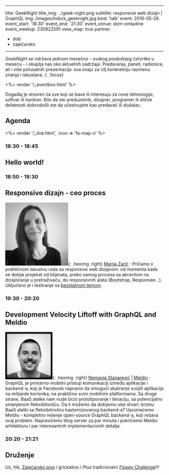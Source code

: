 ---
title: GeekNight
title_img: ../geek-night.png
subtitle: responsive web dizajn | GraphQL
img: /images/hsbck_geeknight.jpg
kind: 'talk'
event: 2016-05-26
event_start: '18:30'
event_end: '21:30'
event_venue: dom-omladine
event_meetup: 230922591
view_map: true
partner:
  - dob
  - zaječarsko
----------------

_GeekNight_ se održava jednom mesečno - svakog _poslednjeg četvrtka_ u mesecu -
i okuplja nas oko aktuelnih sadržaja. Predavanja, paneli, radionice,
ali i više polusatnih prezentacija: sva imaju za cilj konkretniju razmenu znanja
i iskustava.
{: .focus}

<%= render '/_eventbox.html' %>

Događaj je otvoren za sve koji se bave ili interesuju za nove tehnologije,
softver ili hardver. Bilo da ste preduzetnik, dizajner, programer ili slične
delatnosti dobrodošli ste da učestvujete kao predavač ili slušalac.

## Agenda

<div class="agenda" markdown="1">
<%= render '/_line.html', :icon => 'fa-map-o' %>

### 18:30 - 18:45

## Hello world!

### 18:50 - 19:30

## Responsive dizajn - ceo proces

![](marija-zaric.jpg){: .heximg .right}
[Marija Zarić](http://www.marijazaric.com/)
: Pričamo o praktičnom iskustvu rada sa responsive web dizajnom: od momenta
  kada se dobije projekat od klijenata, preko samog procesa sa akcentom na
  dizajniranje u pretraživaču, do responsivnih alata (Bootstrap, Responsee...).
  Uključeno je i testiranje sa [besplatnom temom](http://gridgum.com/theme-preview/new-wave-portfolio-theme/).

### 19:30 - 20:20

## Development Velocity Liftoff with GraphQL and Meldio

![](nemanja.jpg){: .heximg .right}
[Nemanja Stanarević](https://www.linkedin.com/in/nemanjastanarevic) | [Meldio](http://meldio.com)
: GraphQL je primarno-mobilni pristup komunikaciji između aplikacije i backend-a,
  koji je Facebook napravio da omogući skaliranje svojih aplikacija na
  milijarde korisnika, na praktično svim mobilnim platformama.
  Sa druge strane, BaaS alatke nam nude brzo prototipovanje i iteraciju,
  sa potencijalno smanjenom fleksibilnošću. Da li možemo da dobijemo obe stvari:
  brzinu BaaS alatki sa fleksibilnošću
  kastomizovanog backend-a? Upoznaćemo Meldio - kompletno rešenje open-source GraphQL
  backend-a, koji rešava ovaj problem. Napravićemo blog server
  za par minuta i pokrićemo Meldio arhitekturu i par interesantnih
  implementacionih detalja.


### 20:20 - 21:21

## Druženje

Uz, hik, [Zaječarsko pivo](http://zajecarskopivo.com/) i grickalice.\\
Plus tradicionalni [Floppy Challenge](http://heapspace.rs/fun/floppy-challenge/)!!!

</div>
